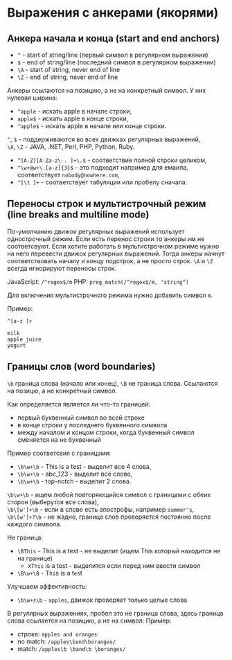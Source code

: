 # Выражения с анкерами (якорями)

## Анкера начала и конца (start and end anchors)
- `^`  - start of string/line (первый символ в регулярном выражении)
- `$`  - end of string/line (последний символ в регулярном выражении)
- `\A` - start of string, never end of line
- `\Z` - end of string, never end of line

Анкеры ссылаются на позицию, а не на конкретный символ. У них нулевая ширина:
- `^apple` - искать apple  в начале строки,
- `apple$` - искать apple в конце строки,
- `^apple$` - искать apple в начале или конце строки.

`^`, `$` - поддерживаются во всех движках регулярных выражений,  
`\A`, `\Z` - JAVA, .NET, Perl, PHP, Python, Ruby.  

- `^[A-Z][A-Za-z\-. ]+\.$` - соответствие полной строки целиком,
- `^\w+@w+\.[a-z]{3}$` - это подходит например для емаила, соответствует `nobody@nowhere.com`,
- `^[\t ]+` - соответствует табуляции или пробелу сначала.

## Переносы строк и мультистрочный режим (line breaks and multiline mode)
По-умолчанию движок регулярных выражений использует однострочный режим. Если есть перенос строки то анкеры им не соответсвуют. Если хотите работать в мультистрочном режиме нужно на него перевести движок регулярных выражений. Тогда анкеры начнут соответствовать началу и концу подстрок, а не просто строк. `\A` и `\Z` всегда игнорируют переносы строк.

JavaScript: `/^regex$/m`
PHP: `preg_match(/^regex$/m, "string")`

Для включения мультистрочного режима нужно добавить символ `m`.

Пример:

    ^[a-z ]+

    milk
    apple juice
    yogurt

## Границы слов (word boundaries)
`\b` граница слова (начало или конец), `\B` не граница слова. Ссылаются на позицю, а не конкретный символ.

Как определяется является ли что-то границей:
- первый буквенный символ во всей строке
- в конце строки у последнего буквенного символа
- между началом и концом строки, когда буквенный символ сменяется на не буквенный

Пример соответсвия с границами:
- `\b\w+\b` - This is a test - выделит все 4 слова,
- `\b\w+\b` - abc_123 - выделит всё слово,
- `\b\w+\b` - top-notch - выделит 2 слова.

`\b\w+\b` - ищем любой повторяющийся символ с границами с обеих сторон (выберутся все слова),  
`\b\[w']+\b` - если в слове есть апострофы, например `summer's`,  
`\b\[w']+?\b` - не жадно, граница слов проверяется постоянно после каждого символа.

Не граница:
- `\BThis` - This is a test - не выделит (ищем This который находится не на границе)
  - x`This` is a test - выделится если перед ним ввести символ
- `\B\w+\B` - T`hi`s is a t`es`t

Улучшаем эффективность:
- `\b\w+s\b` - `apples`, движок проверяет только целые слова

В регулярных выражениях, пробел это не граница слова, здесь граница слова ссылается на позицию, а не на символ:
Пример:
- строка: `apples and oranges`
- no match: `/apples\band\boranges/`
- match: `/apples\b \band\b \boranges/`
